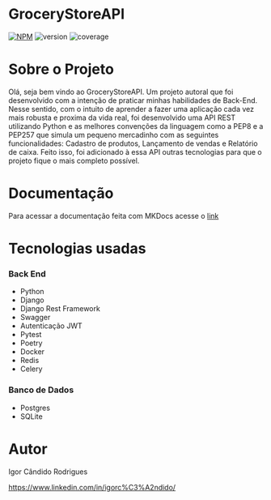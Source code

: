 # GroceryStoreAPI #

[![NPM](https://img.shields.io/npm/l/react)](https://github.com/Igorcand/PoliBrasTest/blob/master/LICENSE) ![version](https://img.shields.io/badge/version-1.2.3-blue) ![coverage](https://img.shields.io/badge/coverage-80%25-yellowgreen)

# Sobre o Projeto #
<p>Olá, seja bem vindo ao GroceryStoreAPI. Um projeto autoral que foi desenvolvido com a intenção de praticar minhas habilidades de Back-End. Nesse sentido, com o intuito de aprender a fazer uma aplicação cada vez mais robusta e proxima da vida real, foi desenvolvido uma API REST utilizando Python e as melhores convenções da linguagem como a PEP8 e a PEP257 que simula um pequeno mercadinho com as seguintes funcionalidades: Cadastro de produtos, Lançamento de vendas e Relatório de caixa. Feito isso, foi adicionado à essa API outras tecnologias para que o projeto fique o mais completo possível. </p>

# Documentação #
Para acessar a documentação feita com MKDocs acesse o <a href="https://github.com/Igorcand/GroceryStoreAPI/blob/develop/docs/index.md" target="_blank">link</a>

# Tecnologias usadas #
### Back End ###
- Python
- Django
- Django Rest Framework
- Swagger
- Autenticação JWT
- Pytest
- Poetry
- Docker
- Redis
- Celery

### Banco de Dados ###
- Postgres
- SQLite

# Autor

Igor Cândido Rodrigues

https://www.linkedin.com/in/igorc%C3%A2ndido/

